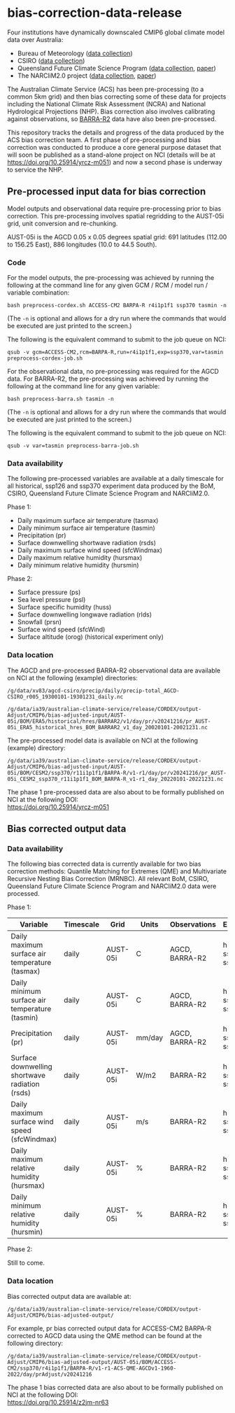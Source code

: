# bias-correction-data-release

Four institutions have dynamically downscaled CMIP6 global climate model data over Australia: 
- Bureau of Meteorology ([data collection](https://dx.doi.org/10.25914/z1x6-dq28))
- CSIRO ([data collection](https://dx.doi.org/10.25914/rd73-4m38)) 
- Queensland Future Climate Science Program
  ([data collection](https://dx.doi.org/10.25914/8fve-1910), [paper](https://doi.org/10.1029/2023EF003548))
- The NARCliM2.0 project
  ([data collection](https://dx.doi.org/10.25914/resv-vj43), [paper](https://dx.doi.org/10.5194/gmd-2024-87))

The Australian Climate Service (ACS) has been pre-processing (to a common 5km grid)
and then bias correcting some of these data for projects including the
National Climate Risk Assessment (NCRA) and National Hydrological Projections (NHP).
Bias correction also involves calibrating against observations,
so [BARRA-R2](https://dx.doi.org/10.25914/90rq-d839) data have also been pre-processed.

This repository tracks the details and progress of the data produced by the ACS bias correction team.
A first phase of pre-processing and bias correction was conducted to produce a core general purpose dataset
that will soon be published as a stand-alone project on NCI (details will be at https://doi.org/10.25914/yrcz-m051)
and now a second phase is underway to service the NHP.


## Pre-processed input data for bias correction

Model outputs and observational data require pre-processing prior to bias correction.
This pre-processing involves spatial regridding to the AUST-05i grid, unit conversion and re-chunking.

AUST-05i is the AGCD 0.05 x 0.05 degrees spatial grid:
691 latitudes (112.00 to 156.25 East), 886 longitudes (10.0 to 44.5 South). 

### Code

For the model outputs,
the pre-processing was achieved by running the following at the command line
for any given GCM / RCM / model run / variable combination:

```
bash preprocess-cordex.sh ACCESS-CM2 BARPA-R r4i1p1f1 ssp370 tasmin -n
```
(The `-n` is optional and allows for a dry run where the commands
that would be executed are just printed to the screen.)

The following is the equivalent command to submit to the job queue on NCI:

```
qsub -v gcm=ACCESS-CM2,rcm=BARPA-R,run=r4i1p1f1,exp=ssp370,var=tasmin preprocess-cordex-job.sh
```

For the observational data,
no pre-processing was required for the AGCD data.
For BARRA-R2,
the pre-processing was achieved by running the following at the command line
for any given variable:
```
bash preprocess-barra.sh tasmin -n
```
(The `-n` is optional and allows for a dry run where the commands
that would be executed are just printed to the screen.)

The following is the equivalent command to submit to the job queue on NCI:

```
qsub -v var=tasmin preprocess-barra-job.sh
```

### Data availability

The following pre-processed variables are available at a daily timescale
for all historical, ssp126 and ssp370 experiment data
produced by the BoM, CSIRO, Queensland Future Climate Science Program and
NARCliM2.0.

Phase 1:
- Daily maximum surface air temperature (tasmax)
- Daily minimum surface air temperature (tasmin)
- Precipitation (pr)
- Surface downwelling shortwave radiation (rsds)
- Daily maximum surface wind speed (sfcWindmax)
- Daily maximum relative humidity (hursmax)
- Daily minimum relative humidity (hursmin)

Phase 2:
- Surface pressure (ps)
- Sea level pressure (psl)
- Surface specific humidity (huss)
- Surface downwelling longwave radiation (rlds)
- Snowfall (prsn)
- Surface wind speed (sfcWind)
- Surface altitude (orog) (historical experiment only)

### Data location

The AGCD and pre-processed BARRA-R2 observational data 
are available on NCI at the following (example) directories:
```
/g/data/xv83/agcd-csiro/precip/daily/precip-total_AGCD-CSIRO_r005_19300101-19301231_daily.nc

/g/data/ia39/australian-climate-service/release/CORDEX/output-Adjust/CMIP6/bias-adjusted-input/AUST-05i/BOM/ERA5/historical/hres/BARRAR2/v1/day/pr/v20241216/pr_AUST-05i_ERA5_historical_hres_BOM_BARRAR2_v1_day_20020101-20021231.nc
```

The pre-processed model data is available on NCI at the following (example) directory:
```
/g/data/ia39/australian-climate-service/release/CORDEX/output-Adjust/CMIP6/bias-adjusted-input/AUST-05i/BOM/CESM2/ssp370/r11i1p1f1/BARPA-R/v1-r1/day/pr/v20241216/pr_AUST-05i_CESM2_ssp370_r11i1p1f1_BOM_BARPA-R_v1-r1_day_20220101-20221231.nc
```

The phase 1 pre-processed data are also about to be formally published on NCI at the following DOI:  
https://doi.org/10.25914/yrcz-m051


## Bias corrected output data

### Data availability

The following bias corrected data is currently available for two bias correction methods:
Quantile Matching for Extremes (QME) and Multivariate Recursive Nesting Bias Correction (MRNBC).
All relevant BoM, CSIRO, Queensland Future Climate Science Program and NARCliM2.0 data were processed.

Phase 1:

| Variable | Timescale | Grid | Units | Observations | Experiments |
| ---      | ---       | ---  | ---   | ---          | ---         |
| Daily maximum surface air temperature (tasmax) | daily | AUST-05i | C | AGCD, BARRA-R2 | historical, ssp126, ssp370 |
| Daily minimum surface air temperature (tasmin) | daily | AUST-05i | C | AGCD, BARRA-R2 | historical, ssp126, ssp370 |
| Precipitation (pr) | daily | AUST-05i | mm/day | AGCD, BARRA-R2 | historical, ssp126, ssp370 |
| Surface downwelling shortwave radiation (rsds) | daily | AUST-05i | W/m2 | BARRA-R2 | historical, ssp126, ssp370 |
| Daily maximum surface wind speed (sfcWindmax) | daily | AUST-05i | m/s | BARRA-R2 | historical, ssp126, ssp370 |
| Daily maximum relative humidity (hursmax) | daily | AUST-05i | % | BARRA-R2 | historical, ssp126, ssp370 |
| Daily minimum relative humidity (hursmin) | daily | AUST-05i | % | BARRA-R2 | historical, ssp126, ssp370 |

Phase 2:

Still to come.

### Data location

Bias corrected output data are available at:
```
/g/data/ia39/australian-climate-service/release/CORDEX/output-Adjust/CMIP6/bias-adjusted-output/
```

For example, pr bias corrected output data for ACCESS-CM2 BARPA-R corrected to AGCD data using the QME method can be found at the following directory:
```
/g/data/ia39/australian-climate-service/release/CORDEX/output-Adjust/CMIP6/bias-adjusted-output/AUST-05i/BOM/ACCESS-CM2/ssp370/r4i1p1f1/BARPA-R/v1-r1-ACS-QME-AGCDv1-1960-2022/day/prAdjust/v20241216
```

The phase 1 bias corrected data are also about to be formally published on NCI at the following DOI:  
https://doi.org/10.25914/z2jm-nr63
